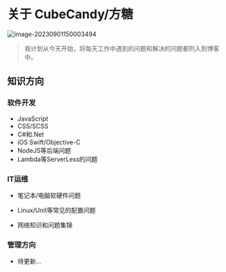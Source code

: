 # 关于 CubeCandy/方糖


![image-20230901150003494](https://yingsongxue.github.io/static/img/2023/upgit_20230901_1693551603.png)

>  我计划从今天开始，将每天工作中遇到的问题和解决的问题都列入到博客中。

## 知识方向

### 软件开发

* JavaScript
* CSS/SCSS
* C#和.Net
* iOS Swift/Objective-C
* NodeJS等后端问题
* Lambda等ServerLess的问题

### IT运维

* 笔记本/电脑软硬件问题

* Linux/Unit等常见的配置问题

* 网络知识和问题集锦


### 管理方向

* 待更新…

